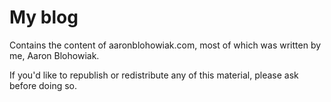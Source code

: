 My blog
=============

Contains the content of aaronblohowiak.com, most of which was written by me, Aaron Blohowiak.

If you'd like to republish or redistribute any of this material, please ask before doing so.
